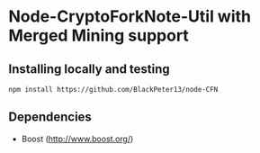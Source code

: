 Node-CryptoForkNote-Util with Merged Mining support
===================================================

Installing locally and testing
-----
```
npm install https://github.com/BlackPeter13/node-CFN
```

Dependencies
------------

* Boost (http://www.boost.org/)
